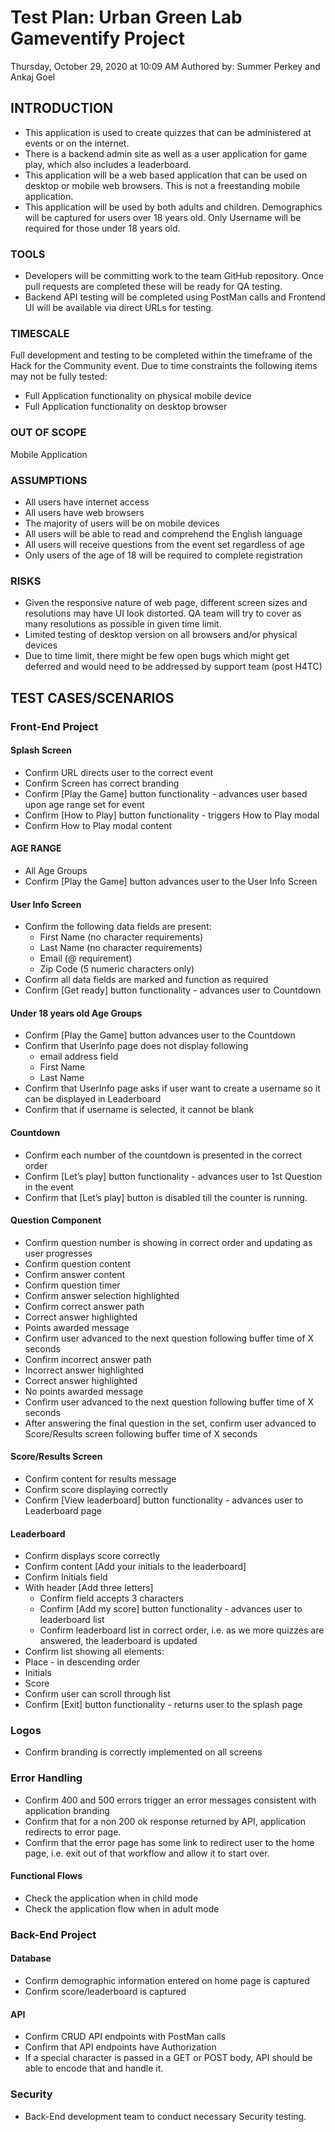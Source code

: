
# Test Plan: Urban Green Lab Gameventify Project

Thursday, October 29, 2020 at 10:09 AM
Authored by: Summer Perkey and Ankaj Goel

## INTRODUCTION

- This application is used to create quizzes that can be administered at events or on the internet.
- There is a backend admin site as well as a user application for game play, which also includes a leaderboard.
- This application will be a web based application that can be used on desktop or mobile web browsers. This is not a freestanding mobile application.
- This application will be used by both adults and children. Demographics will be captured for users over 18 years old. Only Username will be required for those under 18 years old.

### TOOLS

- Developers will be committing work to the team GitHub repository. Once pull requests are completed these will be ready for QA testing.
- Backend API testing will be completed using PostMan calls and Frontend UI will be available via direct URLs for testing.

### TIMESCALE

Full development and testing to be completed within the timeframe of the Hack for the Community event. Due to time constraints the following items may not be fully tested:

- Full Application functionality on physical mobile device
- Full Application functionality on desktop browser

### OUT OF SCOPE

Mobile Application

### ASSUMPTIONS

- All users have internet access
- All users have web browsers
- The majority of users will be on mobile devices
- All users will be able to read and comprehend the English language
- All users will receive questions from the event set regardless of age 
- Only users of the age of 18 will be required to complete registration

### RISKS

- Given the responsive nature of web page, different screen sizes and resolutions may have UI look distorted. QA team will try to cover as many resolutions as possible in given time limit.
- Limited testing of desktop version on all browsers and/or physical devices
- Due to time limit, there might be few open bugs which might get deferred and would need to be addressed by support team (post H4TC)

## TEST CASES/SCENARIOS

### Front-End Project

#### Splash Screen

- Confirm URL directs user to the correct event
- Confirm Screen has correct branding 
- Confirm [Play the Game] button functionality - advances user based upon age range set for event
- Confirm [How to Play] button functionality - triggers How to Play modal
- Confirm How to Play modal content
  
#### AGE RANGE

- All Age Groups
- Confirm [Play the Game] button advances user to the User Info Screen

#### User Info Screen

- Confirm the following data fields are present:
  - First Name (no character requirements)
  - Last Name (no character requirements)
  - Email (@ requirement)
  - Zip Code (5 numeric characters only)
- Confirm all data fields are marked and function as required
- Confirm [Get ready] button functionality - advances user to Countdown

#### Under 18 years old Age Groups

- Confirm [Play the Game] button advances user to the Countdown
- Confirm that UserInfo page does not display following
  - email address field
  - First Name
  - Last Name
- Confirm that UserInfo page asks if user want to create a username so it can be displayed in Leaderboard
- Confirm that if username is selected, it cannot be blank

#### Countdown

- Confirm each number of the countdown is presented in the correct order
- Confirm [Let’s play] button functionality - advances user to 1st Question in the event
- Confirm that [Let’s play] button is disabled till the counter is running.

#### Question Component

- Confirm question number is showing in correct order and updating as user progresses
- Confirm question content
- Confirm answer content
- Confirm question timer
- Confirm answer selection highlighted
- Confirm correct answer path
- Correct answer highlighted
- Points awarded message
- Confirm user advanced to the next question following buffer time of X seconds
- Confirm incorrect answer path
- Incorrect answer highlighted
- Correct answer highlighted
- No points awarded message
- Confirm user advanced to the next question following buffer time of X seconds
- After answering the final question in the set, confirm user advanced to Score/Results screen following buffer time of X seconds

#### Score/Results Screen

- Confirm content for results message
- Confirm score displaying correctly
- Confirm [View leaderboard] button functionality - advances user to Leaderboard page

#### Leaderboard

- Confirm displays score correctly
- Confirm content [Add your initials to the leaderboard]
- Confirm Initials field
- With header [Add three letters]
  - Confirm field accepts 3 characters
  - Confirm [Add my score] button functionality - advances user to leaderboard list
  - Confirm leaderboard list in correct order, i.e. as we more quizzes are answered, the leaderboard is updated
- Confirm list showing all elements:
- Place - in descending order
- Initials
- Score
- Confirm user can scroll through list
- Confirm [Exit] button functionality - returns user to the splash page

### Logos

- Confirm branding is correctly implemented on all screens

### Error Handling 

- Confirm 400 and 500 errors trigger an error messages consistent with application branding
- Confirm that for a non 200 ok response returned by API, application redirects to error page. 
- Confirm that the error page has some link to redirect user to the home page, i.e. exit out of that workflow and allow it to start over.

#### Functional Flows

- Check the application when in child mode
- Check the application flow when in adult mode

### Back-End Project

#### Database

- Confirm demographic information entered on home page is captured
- Confirm score/leaderboard  is captured

#### API

- Confirm CRUD API endpoints with PostMan calls
- Confirm that API endpoints have Authorization
- If a special character is passed in a GET or POST body, API should be able to encode that and handle it.

### Security

- Back-End development team to conduct necessary Security testing.
